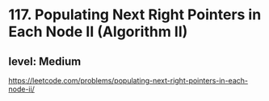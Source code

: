 # 117. Populating Next Right Pointers in Each Node II (Algorithm II)
## level: Medium

https://leetcode.com/problems/populating-next-right-pointers-in-each-node-ii/
